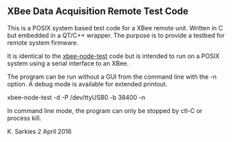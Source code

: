 XBee Data Acquisition Remote Test Code
--------------------------------------

This is a POSIX system based test code for a XBee remote unit. Written in C but
embedded in a QT/C++ wrapper. The purpose is to provide a testbed for remote
system firmware.

It is identical to the [xbee-node-test](https://github.com/ksarkies/XBee-Acquisition/tree/master/XBee-node-test) code but is intended to run on a POSIX
system using a serial interface to an XBee.

The program can be run without a GUI from the command line with the -n option.
A debug mode is available for extended printout.

xbee-node-test -d -P /dev/ttyUSB0 -b 38400 -n

In command line mode, the program can only be stopped by ctl-C or process kill.

K. Sarkies
2 April 2016

